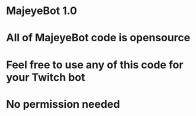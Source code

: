 # MajeyeBot 1.0
# All of MajeyeBot code is opensource
# Feel free to use any of this code for your Twitch bot
# No permission needed

